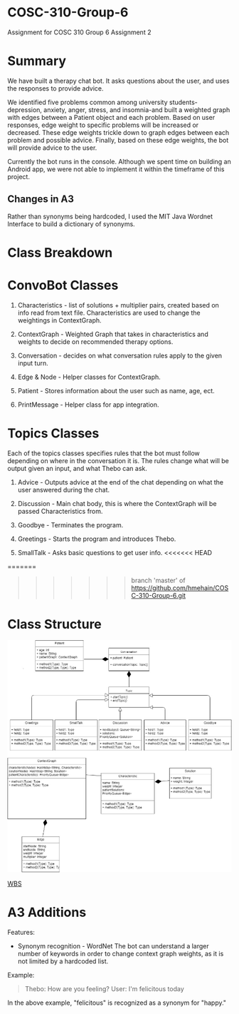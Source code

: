 # COSC-310-Group-6
Assignment for COSC 310 Group 6 Assignment 2

# Summary
We have built a therapy chat bot. It asks questions about the user, and uses the responses to provide advice.

We identified five problems common among university students-depression, anxiety, anger, stress, and insomnia-and built a weighted graph with edges between a Patient object and each problem. Based on user responses, edge weight to specific problems will be increased or decreased. These edge weights trickle down to graph edges between each problem and possible advice. Finally, based on these edge weights, the bot will provide advice to the user.

Currently the bot runs in the console. Although we spent time on building an Android app, we were not able to implement it within the timeframe of this project.

## Changes in A3
Rather than synonyms being hardcoded, I used the MIT Java Wordnet Interface to build a dictionary of synonyms.

# Class Breakdown

# ConvoBot Classes
1) Characteristics - list of solutions  + multiplier pairs, created based on info read from text file. Characteristics are used to change the weightings in ContextGraph.

2) ContextGraph - Weighted Graph that takes in characteristics and weights to decide on recommended therapy options.

3) Conversation - decides on what conversation rules apply to the given input turn.

4) Edge & Node - Helper classes for ContextGraph.

5) Patient - Stores information about the user such as name, age, ect.

6) PrintMessage - Helper class for app integration.

# Topics Classes
 Each of the topics classes specifies rules that the bot must follow depending on where in the conversation it is. The rules change what will be output given an input, and what Thebo can ask. 
 1) Advice - Outputs advice at the end of the chat depending on what the user answered during the chat.
 
 2) Discussion - Main chat body, this is where the ContextGraph will be passed Characteristics from.
 
 3) Goodbye - Terminates the program.
 
 4) Greetings - Starts the program and introduces Thebo.
 
 5) SmallTalk - Asks basic questions to get user info.
<<<<<<< HEAD
  

=======
>>>>>>> branch 'master' of https://github.com/hmehain/COSC-310-Group-6.git

# Class Structure

![UML diagram](https://github.com/hmehain/COSC-310-Group-6/blob/master/chatbot%20UML%202.jpg)

[WBS](https://docs.google.com/spreadsheets/d/1r-X-w9h50yBHoTPS1j0cAH8LC9jF8CfqRzDWSvb3xO8/edit?usp=sharing)

# A3 Additions
Features:
* Synonym recognition - WordNet
The bot can understand a larger number of keywords in order to change context graph weights, as it is not limited by a hardcoded list.

Example: 
> Thebo: How are you feeling?
> User: I'm felicitous today

In the above example, "felicitous" is recognized as a synonym for "happy."




